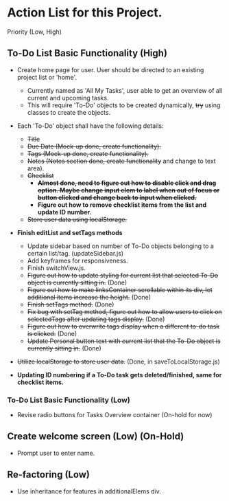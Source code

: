 # Action List for this Project.

Priority (Low, High)

## To-Do List Basic Functionality (High)
- Create home page for user. User should be directed to an existing project list or 'home'.
    - Currently named as 'All My Tasks', user able to get an overview of all current and upcoming tasks.
    - This will require 'To-Do' objects to be created dynamically, ~~try~~ using classes to create the objects.

- Each 'To-Do' object shall have the following details:
    - ~~Title~~
    - ~~Due Date (Mock-up done, create functionality).~~
    - ~~Tags (Mock-up done, create functionality).~~
    - ~~Notes (Notes section done, create functionality~~ and change to text area).
    - ~~Checklist~~
        - **~~Almost done, need to figure out how to disable click and drag option. Maybe change input elem to label when out of focus or button clicked and change back to input when clicked.~~**
        - **Figure out how to remove checklist items from the list and update ID number.**
    - ~~Store user data using localStorage.~~

- **Finish editList and setTags methods**
    - Update sidebar based on number of To-Do objects belonging to a certain list/tag. (updateSidebar.js)
    - Add keyframes for responsiveness.
    - Finish switchView.js.
    - ~~Figure out how to update styling for current list that selected To-Do object is currently sitting in.~~ (Done)
    - ~~Figure out how to make linksContainer scrollable within its div, let additional items increase the height.~~ (Done)
    - ~~Finish setTags method.~~ (Done)
    - ~~Fix bug with setTag method, figure out how to allow users to click on selectedTags after updating tags display.~~ (Done)
    - ~~Figure out how to overwrite tags display when a different to-do task is clicked.~~ (Done)
    - ~~Update Personal button text with current list that the To-Do object is currently sitting in.~~ (Done)

- ~~Utilize localStorage to store user data.~~ (Done, in saveToLocalStorage.js)

- **Updating ID numbering if a To-Do task gets deleted/finished, same for checklist items.**




### To-Do List Basic Functionality (Low)
- Revise radio buttons for Tasks Overview container (On-hold for now)


## Create welcome screen (Low) (On-Hold)
- Prompt user to enter name.

## Re-factoring (Low)
- Use inheritance for features in additionalElems div.
